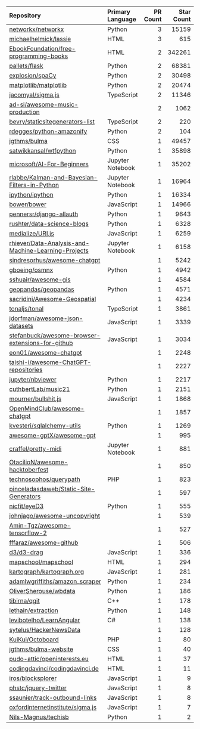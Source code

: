 | Repository | Primary Language | PR Count | Star Count |
| :-- | :-- | --: | --: |
| [networkx/networkx](https://github.com/networkx/networkx) | Python | 3 | 15159 |
| [michaelhelmick/lassie](https://github.com/michaelhelmick/lassie) | HTML | 3 | 615 |
| [EbookFoundation/free-programming-books](https://github.com/EbookFoundation/free-programming-books) | HTML | 2 | 342261 |
| [pallets/flask](https://github.com/pallets/flask) | Python | 2 | 68381 |
| [explosion/spaCy](https://github.com/explosion/spaCy) | Python | 2 | 30498 |
| [matplotlib/matplotlib](https://github.com/matplotlib/matplotlib) | Python | 2 | 20474 |
| [jacomyal/sigma.js](https://github.com/jacomyal/sigma.js) | TypeScript | 2 | 11346 |
| [ad-si/awesome-music-production](https://github.com/ad-si/awesome-music-production) |  | 2 | 1062 |
| [bevry/staticsitegenerators-list](https://github.com/bevry/staticsitegenerators-list) | TypeScript | 2 | 220 |
| [rdegges/python-amazonify](https://github.com/rdegges/python-amazonify) | Python | 2 | 104 |
| [jgthms/bulma](https://github.com/jgthms/bulma) | CSS | 1 | 49457 |
| [satwikkansal/wtfpython](https://github.com/satwikkansal/wtfpython) | Python | 1 | 35898 |
| [microsoft/AI-For-Beginners](https://github.com/microsoft/AI-For-Beginners) | Jupyter Notebook | 1 | 35202 |
| [rlabbe/Kalman-and-Bayesian-Filters-in-Python](https://github.com/rlabbe/Kalman-and-Bayesian-Filters-in-Python) | Jupyter Notebook | 1 | 16964 |
| [ipython/ipython](https://github.com/ipython/ipython) | Python | 1 | 16334 |
| [bower/bower](https://github.com/bower/bower) | JavaScript | 1 | 14966 |
| [pennersr/django-allauth](https://github.com/pennersr/django-allauth) | Python | 1 | 9643 |
| [rushter/data-science-blogs](https://github.com/rushter/data-science-blogs) | Python | 1 | 6328 |
| [medialize/URI.js](https://github.com/medialize/URI.js) | JavaScript | 1 | 6259 |
| [rhiever/Data-Analysis-and-Machine-Learning-Projects](https://github.com/rhiever/Data-Analysis-and-Machine-Learning-Projects) | Jupyter Notebook | 1 | 6158 |
| [sindresorhus/awesome-chatgpt](https://github.com/sindresorhus/awesome-chatgpt) |  | 1 | 5242 |
| [gboeing/osmnx](https://github.com/gboeing/osmnx) | Python | 1 | 4942 |
| [sshuair/awesome-gis](https://github.com/sshuair/awesome-gis) |  | 1 | 4584 |
| [geopandas/geopandas](https://github.com/geopandas/geopandas) | Python | 1 | 4571 |
| [sacridini/Awesome-Geospatial](https://github.com/sacridini/Awesome-Geospatial) |  | 1 | 4234 |
| [tonaljs/tonal](https://github.com/tonaljs/tonal) | TypeScript | 1 | 3861 |
| [jdorfman/awesome-json-datasets](https://github.com/jdorfman/awesome-json-datasets) | JavaScript | 1 | 3339 |
| [stefanbuck/awesome-browser-extensions-for-github](https://github.com/stefanbuck/awesome-browser-extensions-for-github) | JavaScript | 1 | 3034 |
| [eon01/awesome-chatgpt](https://github.com/eon01/awesome-chatgpt) |  | 1 | 2248 |
| [taishi-i/awesome-ChatGPT-repositories](https://github.com/taishi-i/awesome-ChatGPT-repositories) |  | 1 | 2227 |
| [jupyter/nbviewer](https://github.com/jupyter/nbviewer) | Python | 1 | 2217 |
| [cuthbertLab/music21](https://github.com/cuthbertLab/music21) | Python | 1 | 2151 |
| [mourner/bullshit.js](https://github.com/mourner/bullshit.js) | JavaScript | 1 | 1868 |
| [OpenMindClub/awesome-chatgpt](https://github.com/OpenMindClub/awesome-chatgpt) |  | 1 | 1857 |
| [kvesteri/sqlalchemy-utils](https://github.com/kvesteri/sqlalchemy-utils) | Python | 1 | 1269 |
| [awesome-gptX/awesome-gpt](https://github.com/awesome-gptX/awesome-gpt) |  | 1 | 995 |
| [craffel/pretty-midi](https://github.com/craffel/pretty-midi) | Jupyter Notebook | 1 | 881 |
| [OtacilioN/awesome-hacktoberfest](https://github.com/OtacilioN/awesome-hacktoberfest) |  | 1 | 850 |
| [technosophos/querypath](https://github.com/technosophos/querypath) | PHP | 1 | 823 |
| [pinceladasdaweb/Static-Site-Generators](https://github.com/pinceladasdaweb/Static-Site-Generators) |  | 1 | 597 |
| [nicfit/eyeD3](https://github.com/nicfit/eyeD3) | Python | 1 | 555 |
| [johnjago/awesome-uncopyright](https://github.com/johnjago/awesome-uncopyright) |  | 1 | 539 |
| [Amin-Tgz/awesome-tensorflow-2](https://github.com/Amin-Tgz/awesome-tensorflow-2) |  | 1 | 527 |
| [fffaraz/awesome-github](https://github.com/fffaraz/awesome-github) |  | 1 | 506 |
| [d3/d3-drag](https://github.com/d3/d3-drag) | JavaScript | 1 | 336 |
| [mapschool/mapschool](https://github.com/mapschool/mapschool) | HTML | 1 | 294 |
| [kartograph/kartograph.org](https://github.com/kartograph/kartograph.org) | JavaScript | 1 | 281 |
| [adamlwgriffiths/amazon_scraper](https://github.com/adamlwgriffiths/amazon_scraper) | Python | 1 | 234 |
| [OliverSherouse/wbdata](https://github.com/OliverSherouse/wbdata) | Python | 1 | 186 |
| [tibirna/qgit](https://github.com/tibirna/qgit) | C++ | 1 | 178 |
| [lethain/extraction](https://github.com/lethain/extraction) | Python | 1 | 148 |
| [levibotelho/LearnAngular](https://github.com/levibotelho/LearnAngular) | C# | 1 | 138 |
| [sytelus/HackerNewsData](https://github.com/sytelus/HackerNewsData) |  | 1 | 128 |
| [KuiKui/Octoboard](https://github.com/KuiKui/Octoboard) | PHP | 1 | 80 |
| [jgthms/bulma-website](https://github.com/jgthms/bulma-website) | CSS | 1 | 40 |
| [pudo-attic/openinterests.eu](https://github.com/pudo-attic/openinterests.eu) | HTML | 1 | 37 |
| [codingdavinci/codingdavinci.de](https://github.com/codingdavinci/codingdavinci.de) | HTML | 1 | 11 |
| [iros/blocksplorer](https://github.com/iros/blocksplorer) | JavaScript | 1 | 9 |
| [phstc/jquery-twitter](https://github.com/phstc/jquery-twitter) | JavaScript | 1 | 8 |
| [ssaunier/track-outbound-links](https://github.com/ssaunier/track-outbound-links) | JavaScript | 1 | 8 |
| [oxfordinternetinstitute/sigma.js](https://github.com/oxfordinternetinstitute/sigma.js) | JavaScript | 1 | 7 |
| [Nils-Magnus/techisb](https://github.com/Nils-Magnus/techisb) | Python | 1 | 2 |
